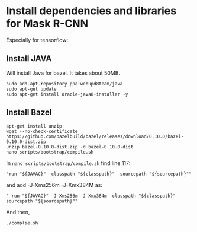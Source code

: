 # Install dependencies and libraries for Mask R-CNN
Especially for tensorflow:

## Install JAVA
Will install Java for bazel. It takes about 50MB.

```
sudo add-apt-repository ppa:webupd8team/java
sudo apt-get update
sudo apt-get install oracle-java8-installer -y
```

## Install Bazel

```
apt-get install unzip
wget --no-check-certificate https://github.com/bazelbuild/bazel/releases/download/0.10.0/bazel-0.10.0-dist.zip
unzip bazel-0.10.0-dist.zip -d bazel-0.10.0-dist
nano scripts/bootstrap/compile.sh
```
In ```nano scripts/bootstrap/compile.sh``` find line 117:
```
"run "${JAVAC}" -classpath "${classpath}" -sourcepath "${sourcepath}""
```
and add -J-Xms256m -J-Xmx384M as:
```
" run "${JAVAC}" -J-Xms256m -J-Xmx384m -classpath "${classpath}" -sourcepath "${sourcepath}""
```
And then,
```
./complie.sh
```
